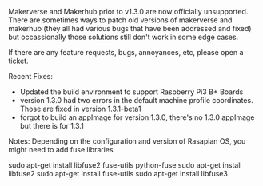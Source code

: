 Makerverse and Makerhub prior to v1.3.0  are now officially unsupported. There are sometimes ways to patch old versions of makerverse and makerhub (they all had various bugs that have been addressed and fixed) but occassionally those solutions still don't work in some edge cases.

If there are any feature requests, bugs, annoyances, etc,  please open a ticket. 

Recent Fixes:
- Updated the build environment to support Raspberry Pi3 B+ Boards
- version 1.3.0  had two errors in the default machine profile coordinates.  Those are fixed in version 1.3.1-beta1
- forgot to build an appImage for version 1.3.0,  there's no  1.3.0 appImage but there is for  1.3.1

Notes:
Depending on the configuration and version of Rasapian OS, you might need to add fuse libraries


sudo apt-get install libfuse2 fuse-utils python-fuse
sudo apt-get install libfuse2
sudo apt-get install fuse-utils
sudo apt-get install libfuse3
